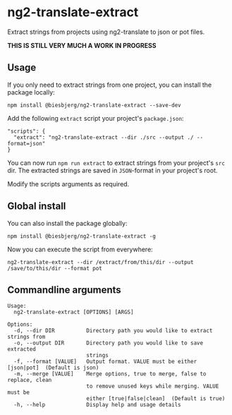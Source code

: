 # ng2-translate-extract
Extract strings from projects using ng2-translate to json or pot files.

**THIS IS STILL VERY MUCH A WORK IN PROGRESS**

## Usage
If you only need to extract strings from one project, you can install the package locally:

`npm install @biesbjerg/ng2-translate-extract --save-dev`

Add the following `extract` script your project's `package.json`:
```
"scripts": {
  "extract": "ng2-translate-extract --dir ./src --output ./ --format=json"
}
```
You can now run `npm run extract` to extract strings from your project's `src` dir. The extracted strings are saved in `JSON`-format in your project's root.

Modify the scripts arguments as required.

## Global install
You can also install the package globally:

`npm install @biesbjerg/ng2-translate-extract -g`

Now you can execute the script from everywhere:

`ng2-translate-extract --dir /extract/from/this/dir --output /save/to/this/dir --format pot`
## Commandline arguments
```
Usage:
  ng2-translate-extract [OPTIONS] [ARGS]

Options:
  -d, --dir DIR          Directory path you would like to extract strings from
  -o, --output DIR       Directory path you would like to save extracted
                         strings
  -f, --format [VALUE]   Output format. VALUE must be either [json|pot]  (Default is json)
  -m, --merge [VALUE]    Merge options, true to merge, false to replace, clean
                         to remove unused keys while merging. VALUE must be
                         either [true|false|clean]  (Default is true)
  -h, --help             Display help and usage details
```
